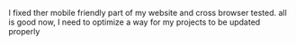 I fixed ther mobile friendly part of my website and cross browser tested. all is good now, I need to optimize a way for my projects to be updated properly

